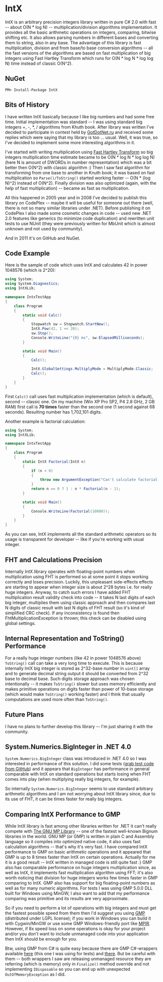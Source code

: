 IntX
====

IntX is an arbitrary precision integers library written in pure C# 2.0 with fast -- about O(N * log N) -- multiplication/division algorithms implementation. It provides all the basic arithmetic operations on integers, comparing, bitwise shifting etc. It also allows parsing numbers in different bases and converting them to string, also in any base. The advantage of this library is fast multiplication, division and from base/to base conversion algorithms -- all the fast versions of the algorithms are based on fast multiplication of big integers using Fast Hartley Transform which runs for O(N * log N * log log N) time instead of classic O(N^2).

NuGet
-----

    PM> Install-Package IntX

Bits of History
---------------

I have written IntX basically because I like big numbers and had some free time. Initial implementation was standard -- I was using standard big integers +, -, *, / algorithms from Khuth book. After library was written I've decided to participate in contest held by [GotDotNet.ru](http://gotdotnet.ru/) and received some replies which were saying that my library is too ... usual. Well, it was true, so I've decided to implement some more interesting algorithms in it.

I've started with writing multiplication using [Fast Hartley Transform](http://en.wikipedia.org/wiki/Discrete_Hartley_transform) so big integers multiplication time estimate became to be O(N * log N * log log N) (here N is amount of DWORDs in number representation) which was a bit better then O(N^2) with classic algorithm :) Then I saw fast algorithm for transforming from one base to another in Knuth book; it was based on fast multiplication so `Parse()/ToString()` started working faster -- O(N * (log N)^2) instead of O(N^2). Finally division was also optimized (again, with the help of fast multiplication) -- became as fast as multiplication.

All this happened in 2005 year and in 2008 I've decided to publish this library on CodePlex -- maybe it will be useful for someone out there (well, there is not so many similar libraries under .NET). Before publishing it on CodePlex I also made some cosmetic changes in code -- used new .NET 2.0 features like generics (to minimize code duplication) and rewritten unit tests to use NUnit (they were previously written for MbUnit which is almost unknown and not used by community).

And in 2011 it's on GitHub and NuGet.

Code Example
------------

Here is the sample of code which uses IntX and calculates 42 in power 1048576 (which is 2^20):

```c#
using System;
using System.Diagnostics;
using IntXLib;

namespace IntxTestApp
{
	class Program
	{
		static void Calc()
		{
			Stopwatch sw = Stopwatch.StartNew();
			IntX.Pow(42, 1 << 20);
			sw.Stop();
			Console.WriteLine("{0} ms", sw.ElapsedMilliseconds);
		}

		static void Main()
		{
			Calc();

			IntX.GlobalSettings.MultiplyMode = MultiplyMode.Classic;
			Calc();
		}
	}
}
```

First `Calc()` call uses fast multiplication implementation (which is default), second -- classic one. On my machine (Win XP Pro SP2, P4 2.8 GHz, 2 GB RAM) first call is **70 times** faster than the second one (1 second against 68 seconds). Resulting number has 1,702,101 digits.

Another example is factorial calculation:

```c#
using System;
using IntXLib;

namespace IntxTestApp
{
	class Program
	{
		static IntX Factorial(IntX n)
		{
			if (n < 0)
			{
				throw new ArgumentException("Can't calculate factorial for negative number.", "n");
			}
			return n == 0 ? 1 : n * Factorial(n - 1);
		}

		static void Main()
		{
			Console.WriteLine(Factorial(10000));
		}
	}
}
```

As you can see, IntX implements all the standard arithmetic operators so its usage is transparent for developer -- like if you're working with usual integer.

FHT and Calculations Precision
------------------------------

Internally IntX library operates with floating-point numbers when multiplication using FHT is performed so at some point it stops working correctly and loses precision. Luckily, this unpleasant side-effects effects are starting to appear when integer size is about 2^28 bytes i.e. for really huge integers. Anyway, to catch such errors I have added FHT multiplication result validity check into code -- it takes N last digits of each big integer, multiplies them using classic approach and then compares last N digits of classic result with last N digits of FHT result (so it's kind of simplified CRC check). If any inconsistency is found then FhtMultiplicationException is thrown; this check can be disabled using global settings.

Internal Representation and ToString() Performance
--------------------------------------------------

For a really huge integer numbers (like 42 in power 1048576 above) `ToString()` call can take a very long time to execute. This is because internally IntX big integer is stored as 2^32-base number in `uint[]` array and to generate decimal string output it should be converted from 2^32 base to decimal base. Such digits storage approach was chosen intentionally -- it makes `ToString()` slower but uses memory efficiently and makes primitive operations on digits faster than power of 10-base storage (which would make `ToString()` working faster) and I think that usually computations are used more often than `ToString()`.

Future Plans
------------

I have no plans to further develop this library -- I'm just sharing it with the community.

System.Numerics.BigInteger in .NET 4.0
--------------------------------------

`System.Numerics.BigInteger` class was introduced in .NET 4.0 so I was interested in performance of this solution. I did some tests ([grab test code from GitHub](https://github.com/devoyster/Oyster.Examples/tree/master/Oyster.Examples.IntXTest)) and it appears that `BigInteger` has performance in general comparable with IntX on standard operations but starts losing when FHT comes into play (when multiplying really big integers, for example).

So internally `System.Numerics.BigInteger` seems to use standard arbitrary arithmetic algorithms and I am not worrying about IntX library since, due to its use of FHT, it can be times faster for really big integers.

Comparing IntX Performance to GMP
---------------------------------

While IntX library is fast among other libraries written for .NET it can't really compete with [The GNU MP Library](http://gmplib.org/) -- one of the fastest well-known Bignum libraries in the world. GNU MP (or GMP) is written in plain C and Assembly language so it compiles into optimized native code, it also uses fast calculation algorithms -- that's why it's very fast. I have compared IntX performance to GMP on basic arithmetic operations and it appeared that GMP is up to 8 times faster than IntX on certain operations. Actually for me it is a good result -- IntX written in managed code is still quite fast :) GMP also has comparable performance on huge integers multiplication since, as well as IntX, it implements fast multiplication algorithm using FFT; it's also worth noticing that division for huge integers works few times faster in GMP comparing to IntX. GMP also has support for big floating-point numbers as well as for many numeric algorithms. For tests I was using GMP 5.0.0 DLL built for Windows using MinGW; I also want to add that my performance comparing was primitive and its results are very approximate.

So if you need to perform a lot of operations with big integers and must get the fastest possible speed from them then I'd suggest you using [GMP](http://gmplib.org/) (distributed under LGPL license); if you work in Windows you can build it with Cygwin/MinGW or use some GMP Windows-friendly port like [MPIR](http://www.mpir.org/). However, if 8x speed loss on some operations is okay for your project and/or you don't want to include unmanaged code into your application then IntX should be enough for you.

Btw, using GMP from C# is quite easy because there are GMP C#-wrappers available [here](http://www.emilstefanov.net/Projects/GnuMpDotNet/) (this one I was using for tests) and [there](http://gnumpnet.codeplex.com/). But be careful with them -- both wrappers I saw are releasing unmanaged resource they are referring (which is memory) only in `Finalize()` method override and not implementing `IDisposable` so you can end up with unexpected `OutOfMemoryException` as I did.
